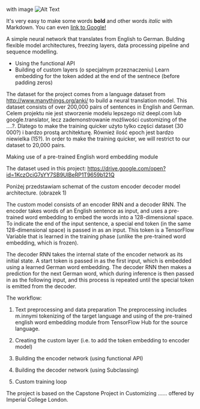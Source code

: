 with image ![Alt Text](https://docs.google.com/uc?export=download&id=1DTeaXD8tA8RjkpVrB2mr9csSBOY4LQiW)

It's very easy to make some words **bold** and other words *italic* with Markdown. You can even [link to Google!](http://google.com)

A simple neural network that translates from English to German.
Bulding flexible model architectures, freezing layers, data processing pipeline and sequence modelling.

- Using the functional API
- Building of custom layers (o specjalnym przeznaczeniu)
Learn embedding for the <end> token added at the end of the sentnece (before padding zeros)


The dataset for the project comes from 
a language dataset from http://www.manythings.org/anki/ to build a neural translation model. This dataset consists of over 200,000 pairs of sentences in English and German. 
Celem projektu nie jest stworzenie modelu lepszego niż deepl.com lub google.translator, lecz zademonstrowanie możliwości customizing of the ....?.
Dlatego to make the training quicker użyto tylko części dataset (30 000?) i bardzo prostą architekturę. Również ilość epoch jest bardzo niewielka (15?).
 In order to make the training quicker, we will restrict to our dataset to 20,000 pairs. 

Making use of a pre-trained English word embedding module

The dataset used in this project:
https://drive.google.com/open?id=1KczOciG7sYY7SB9UlBeRP1T9659b121Q


Poniżej przedstawiam schemat of the custom encoder decoder model architecture.
(obrazek 1)


The custom model consists of an encoder RNN and a decoder RNN. The encoder takes words of an English sentence as input, and uses a pre-trained word embedding to embed the words into a 128-dimensional space. To indicate the end of the input sentence, a special end token (in the same 128-dimensional space) is passed in as an input. This token is a TensorFlow Variable that is learned in the training phase (unlike the pre-trained word embedding, which is frozen).

The decoder RNN takes the internal state of the encoder network as its initial state. A start token is passed in as the first input, which is embedded using a learned German word embedding. The decoder RNN then makes a prediction for the next German word, which during inference is then passed in as the following input, and this process is repeated until the special <end> token is emitted from the decoder.

The workflow:
1. Text preprocessing and data preparation
The preprocessing includes m.innymi tokenizing of the target language and using of the pre-trained english word embedding module from TensorFlow Hub for the source language.

2. Creating the custom layer (i.e. to add the <end> token embedding to encoder model)

3. Building the encoder network (using functional API)
4. Building the decoder network (using Subclassing)
5. Custom training loop




The project is based on the Capstone Project in Customizing ...... offered by Imperial College London.



